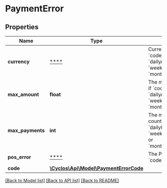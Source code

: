 # PaymentError

## Properties
Name | Type | Description | Notes
------------ | ------------- | ------------- | -------------
**currency** | [****](.md) | Currency reference. Only if &#x60;code&#x60; is &#x60;dailyAmountExceeded&#x60;, &#x60;weeklyAmountExceeded&#x60; or &#x60;monthlyAmountExceeded&#x60; | [optional] 
**max_amount** | **float** | The maximum amount. Only if &#x60;code&#x60; is &#x60;dailyAmountExceeded&#x60;, &#x60;weeklyAmountExceeded&#x60; or &#x60;monthlyAmountExceeded&#x60; | [optional] 
**max_payments** | **int** | The maximum payments count. Only if &#x60;code&#x60; is &#x60;dailyPaymentsExceeded&#x60;, &#x60;weeklyPaymentsExceeded&#x60; or &#x60;monthlyPaymentsExceeded&#x60; | [optional] 
**pos_error** | [****](.md) | The POS error details. Only if &#x60;code&#x60; is &#x60;pos&#x60; | [optional] 
**code** | [**\Cyclos\Api\Model\PaymentErrorCode**](PaymentErrorCode.md) |  | [optional] 

[[Back to Model list]](../../README.md#documentation-for-models) [[Back to API list]](../../README.md#documentation-for-api-endpoints) [[Back to README]](../../README.md)

